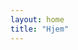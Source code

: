 ```yaml
---
layout: home
title: "Hjem"
---
```




<!-- 
<iframe src="https://editor.p5js.org/AndreMartiny/embed/G3GsaJhZg" width="100%" height="820px" frameBorder="0"></iframe> 
-->
